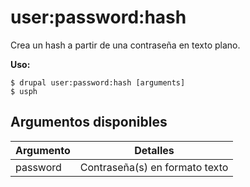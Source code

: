 # user:password:hash
Crea un hash a partir de una contraseña en texto plano.

**Uso:**
```
$ drupal user:password:hash [arguments]
$ usph  
```

## Argumentos disponibles
Argumento | Detalles
---------|-------------
password | Contraseña(s) en formato texto
